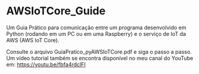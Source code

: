 # AWSIoTCore_Guide
 
Um Guia Prático para comunicação entre um programa desenvolvido em Python (rodando em um PC ou em uma Raspberry) e o serviço de IoT da AWS (AWS IoT Core).

 Consulte o arquivo GuiaPratico_pyAWSIoTCore.pdf e siga o passo a passo.
 Um vídeo tutorial também se encontra disponível no meu canal do YouTube em: https://youtu.be/fbfa4rdclFI
